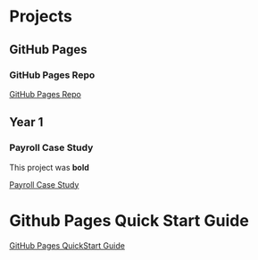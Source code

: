 # Projects

## GitHub Pages
### GitHub Pages Repo
[GitHub Pages Repo](https://github.com/robertwh09/robertwh09.github.io)

## Year 1
### Payroll Case Study
This project was **bold**

[Payroll Case Study](https://github.com/robertwh09/Payroll-Case-Study)


# Github Pages Quick Start Guide
[GitHub Pages QuickStart Guide](https://docs.github.com/en/pages/quickstart)
